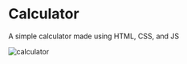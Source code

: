 # Calculator
A simple calculator made using HTML, CSS, and JS


![calculator](https://github.com/ruby-shrestha/Calculator/assets/113083799/3ddf50e3-7f5f-496e-9bcd-070c6ccb9b70)
